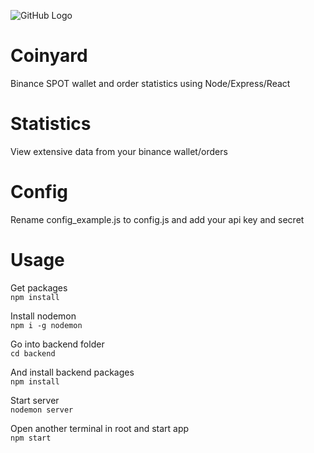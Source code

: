 ![GitHub Logo](https://www.freelogodesign.org/file/app/client/thumb/b4d365cf-330a-4e12-81c1-1789653ae979_200x200.png)

# Coinyard
Binance SPOT wallet and order statistics using Node/Express/React

# Statistics
View extensive data from your binance wallet/orders

# Config
Rename config_example.js to config.js and add your api key and secret 

# Usage
Get packages<br/>
`npm install`

Install nodemon<br/>
`npm i -g nodemon`

Go into backend folder <br/>
`cd backend`

And install backend packages<br/>
`npm install`

Start server<br/>
`nodemon server`

Open another terminal in root and start app <br/>
`npm start`
